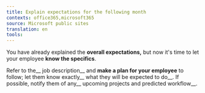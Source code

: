 ```yaml
---
title: Explain expectations for the following month
contexts: office365,microsoft365
source: Microsoft public sites
translation: en
tools: 
---
```


You have already explained the __overall expectations,__ but now it's time to let your employee __know the specifics__\. 

Refer to the__ job description__ and __make a plan for your employee__ to follow; let them know exactly__ what they will be expected to do__\. If possible, notify them of any__ upcoming projects and predicted workflow__\.

